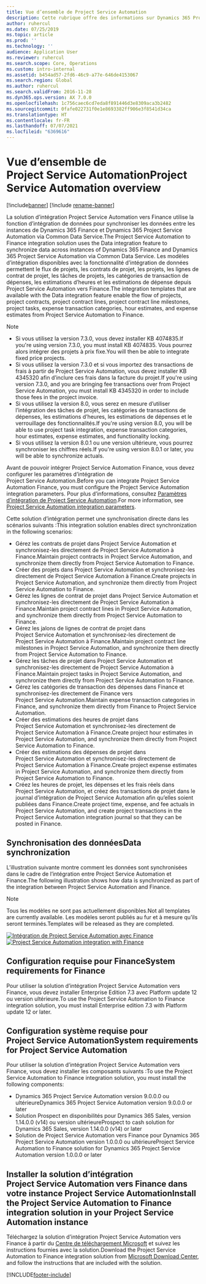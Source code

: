 ```yaml
---
title: Vue d’ensemble de Project Service Automation
description: Cette rubrique offre des informations sur Dynamics 365 Project Service Automation vers la solution d’intégration Dynamics 365 Finance.
author: ruhercul
ms.date: 07/25/2019
ms.topic: article
ms.prod: ''
ms.technology: ''
audience: Application User
ms.reviewer: ruhercul
ms.search.scope: Core, Operations
ms.custom: intro-internal
ms.assetid: b454ad57-2fd6-46c9-a77e-646de4153067
ms.search.region: Global
ms.author: ruhercul
ms.search.validFrom: 2016-11-28
ms.dyn365.ops.version: AX 7.0.0
ms.openlocfilehash: 1c756caec6cd7eda8f891446d3e8309aca3b2482
ms.sourcegitcommit: 0fafe022731f0e1e8693382ff906e3f8541d34ca
ms.translationtype: HT
ms.contentlocale: fr-FR
ms.lasthandoff: 07/07/2021
ms.locfileid: "6369616"
---
```

# <a name="project-service-automation-overview"></a><span data-ttu-id="b1b62-103">Vue d’ensemble de Project Service Automation</span><span class="sxs-lookup"><span data-stu-id="b1b62-103">Project Service Automation overview</span></span>

[!include[banner](../includes/banner.md)]
[!include [rename-banner](~/includes/cc-data-platform-banner.md)]

<span data-ttu-id="b1b62-104">La solution d’intégration Project Service Automation vers Finance utilise la fonction d’intégration de données pour synchroniser les données entre les instances de Dynamics 365 Finance et Dynamics 365 Project Service Automation via Common Data Service.</span><span class="sxs-lookup"><span data-stu-id="b1b62-104">The Project Service Automation to Finance integration solution uses the Data integration feature to synchronize data across instances of Dynamics 365 Finance and Dynamics 365 Project Service Automation via Common Data Service.</span></span> <span data-ttu-id="b1b62-105">Les modèles d’intégration disponibles avec la fonctionnalité d’intégration de données permettent le flux de projets, les contrats de projet, les projets, les lignes de contrat de projet, les tâches de projets, les catégories de transaction de dépenses, les estimations d’heures et les estimations de dépense depuis Project Service Automation vers Finance.</span><span class="sxs-lookup"><span data-stu-id="b1b62-105">The integration templates that are available with the Data integration feature enable the flow of projects, project contracts, project contract lines, project contract line milestones, project tasks, expense transaction categories, hour estimates, and expense estimates from Project Service Automation to Finance.</span></span>

> [!NOTE]
> - <span data-ttu-id="b1b62-106">Si vous utilisez la version 7.3.0, vous devez installer KB 4074835.</span><span class="sxs-lookup"><span data-stu-id="b1b62-106">If you're using version 7.3.0, you must install KB 4074835.</span></span> <span data-ttu-id="b1b62-107">Vous pourrez alors intégrer des projets à prix fixe.</span><span class="sxs-lookup"><span data-stu-id="b1b62-107">You will then be able to integrate fixed price projects.</span></span>
> - <span data-ttu-id="b1b62-108">Si vous utilisez la version 7.3.0 et si vous importez des transactions de frais à partir de Project Service Automation, vous devez installer KB 4345320 afin d’inclure ces frais dans la facture du projet.</span><span class="sxs-lookup"><span data-stu-id="b1b62-108">If you're using version 7.3.0, and you are bringing fee transactions over from Project Service Automation, you must install KB 4345320 in order to include those fees in the project invoice.</span></span>
> - <span data-ttu-id="b1b62-109">Si vous utilisez la version 8.0, vous serez en mesure d’utiliser l’intégration des tâches de projet, les catégories de transactions de dépenses, les estimations d’heures, les estimations de dépenses et le verrouillage des fonctionnalités.</span><span class="sxs-lookup"><span data-stu-id="b1b62-109">If you're using version 8.0, you will be able to use project task integration, expense transaction categories, hour estimates, expense estimates, and functionality locking.</span></span>
> - <span data-ttu-id="b1b62-110">Si vous utilisez la version 8.0.1 ou une version ultérieure, vous pourrez synchroniser les chiffres réels.</span><span class="sxs-lookup"><span data-stu-id="b1b62-110">If you're using version 8.0.1 or later, you will be able to synchronize actuals.</span></span>

<span data-ttu-id="b1b62-111">Avant de pouvoir intégrer Project Service Automation Finance, vous devez configurer les paramètres d’intégration de Project Service Automation.</span><span class="sxs-lookup"><span data-stu-id="b1b62-111">Before you can integrate Project Service Automation Finance, you must configure the Project Service Automation integration parameters.</span></span> <span data-ttu-id="b1b62-112">Pour plus d’informations, consultez [Paramètres d’intégration de Project Service Automation](PSA-parameters.md).</span><span class="sxs-lookup"><span data-stu-id="b1b62-112">For more information, see [Project Service Automation integration parameters](PSA-parameters.md).</span></span>

<span data-ttu-id="b1b62-113">Cette solution d’intégration permet une synchronisation directe dans les scénarios suivants :</span><span class="sxs-lookup"><span data-stu-id="b1b62-113">This integration solution enables direct synchronization in the following scenarios:</span></span>

- <span data-ttu-id="b1b62-114">Gérez les contrats de projet dans Project Service Automation et synchronisez-les directement de Project Service Automation à Finance.</span><span class="sxs-lookup"><span data-stu-id="b1b62-114">Maintain project contracts in Project Service Automation, and synchronize them directly from Project Service Automation to Finance.</span></span>
- <span data-ttu-id="b1b62-115">Créer des projets dans Project Service Automation et synchronisez-les directement de Project Service Automation à Finance.</span><span class="sxs-lookup"><span data-stu-id="b1b62-115">Create projects in Project Service Automation, and synchronize them directly from Project Service Automation to Finance.</span></span>
- <span data-ttu-id="b1b62-116">Gérez les lignes de contrat de projet dans Project Service Automation et synchronisez-les directement de Project Service Automation à Finance.</span><span class="sxs-lookup"><span data-stu-id="b1b62-116">Maintain project contract lines in Project Service Automation, and synchronize them directly from Project Service Automation to Finance.</span></span>
- <span data-ttu-id="b1b62-117">Gérez les jalons de lignes de contrat de projet dans Project Service Automation et synchronisez-les directement de Project Service Automation à Finance.</span><span class="sxs-lookup"><span data-stu-id="b1b62-117">Maintain project contract line milestones in Project Service Automation, and synchronize them directly from Project Service Automation to Finance.</span></span>
- <span data-ttu-id="b1b62-118">Gérez les tâches de projet dans Project Service Automation et synchronisez-les directement de Project Service Automation à Finance.</span><span class="sxs-lookup"><span data-stu-id="b1b62-118">Maintain project tasks in Project Service Automation, and synchronize them directly from Project Service Automation to Finance.</span></span>
- <span data-ttu-id="b1b62-119">Gérez les catégories de transaction des dépenses dans Finance et synchronisez-les directement de Finance vers Project Service Automation.</span><span class="sxs-lookup"><span data-stu-id="b1b62-119">Maintain expense transaction categories in Finance, and synchronize them directly from Finance to Project Service Automation.</span></span>
- <span data-ttu-id="b1b62-120">Créer des estimations des heures de projet dans Project Service Automation et synchronisez-les directement de Project Service Automation à Finance.</span><span class="sxs-lookup"><span data-stu-id="b1b62-120">Create project hour estimates in Project Service Automation, and synchronize them directly from Project Service Automation to Finance.</span></span>
- <span data-ttu-id="b1b62-121">Créer des estimations des dépenses de projet dans Project Service Automation et synchronisez-les directement de Project Service Automation à Finance.</span><span class="sxs-lookup"><span data-stu-id="b1b62-121">Create project expense estimates in Project Service Automation, and synchronize them directly from Project Service Automation to Finance.</span></span>
- <span data-ttu-id="b1b62-122">Créez les heures de projet, les dépenses et les frais réels dans Project Service Automation, et créez des transactions de projet dans le journal d’intégration de Project Service Automation afin qu’elles soient publiées dans Finance.</span><span class="sxs-lookup"><span data-stu-id="b1b62-122">Create project time, expense, and fee actuals in Project Service Automation, and create project transactions in the Project Service Automation integration journal so that they can be posted in Finance.</span></span>

## <a name="data-synchronization"></a><span data-ttu-id="b1b62-123">Synchronisation des données</span><span class="sxs-lookup"><span data-stu-id="b1b62-123">Data synchronization</span></span>

<span data-ttu-id="b1b62-124">L’illustration suivante montre comment les données sont synchronisées dans le cadre de l’intégration entre Project Service Automation et Finance.</span><span class="sxs-lookup"><span data-stu-id="b1b62-124">The following illustration shows how data is synchronized as part of the integration between Project Service Automation and Finance.</span></span>

> [!NOTE]
> <span data-ttu-id="b1b62-125">Tous les modèles ne sont pas actuellement disponibles.</span><span class="sxs-lookup"><span data-stu-id="b1b62-125">Not all templates are currently available.</span></span> <span data-ttu-id="b1b62-126">Les modèles seront publiés au fur et à mesure qu’ils seront terminés.</span><span class="sxs-lookup"><span data-stu-id="b1b62-126">Templates will be released as they are completed.</span></span>

<span data-ttu-id="b1b62-127">[![Intégration de Project Service Automation avec Finance](./media/PSA-integration.png)](./media/PSA-integration.png)</span><span class="sxs-lookup"><span data-stu-id="b1b62-127">[![Project Service Automation integration with Finance](./media/PSA-integration.png)](./media/PSA-integration.png)</span></span>

## <a name="system-requirements-for-finance"></a><span data-ttu-id="b1b62-128">Configuration requise pour Finance</span><span class="sxs-lookup"><span data-stu-id="b1b62-128">System requirements for Finance</span></span>

<span data-ttu-id="b1b62-129">Pour utiliser la solution d’intégration Project Service Automation vers Finance, vous devez installer Enterprise Edition 7.3 avec Platform update 12 ou version ultérieure.</span><span class="sxs-lookup"><span data-stu-id="b1b62-129">To use the Project Service Automation to Finance integration solution, you must install Enterprise edition 7.3 with Platform update 12 or later.</span></span>

## <a name="system-requirements-for-project-service-automation"></a><span data-ttu-id="b1b62-130">Configuration système requise pour Project Service Automation</span><span class="sxs-lookup"><span data-stu-id="b1b62-130">System requirements for Project Service Automation</span></span>

<span data-ttu-id="b1b62-131">Pour utiliser la solution d’intégration Project Service Automation vers Finance, vous devez installer les composants suivants :</span><span class="sxs-lookup"><span data-stu-id="b1b62-131">To use the Project Service Automation to Finance integration solution, you must install the following components:</span></span>

- <span data-ttu-id="b1b62-132">Dynamics 365 Project Service Automation version 9.0.0.0 ou ultérieure</span><span class="sxs-lookup"><span data-stu-id="b1b62-132">Dynamics 365 Project Service Automation version 9.0.0.0 or later</span></span>
- <span data-ttu-id="b1b62-133">Solution Prospect en disponibilités pour Dynamics 365 Sales, version 1.14.0.0 (v14) ou version ultérieure</span><span class="sxs-lookup"><span data-stu-id="b1b62-133">Prospect to cash solution for Dynamics 365 Sales, version 1.14.0.0 (v14) or later</span></span>
- <span data-ttu-id="b1b62-134">Solution de Project Service Automation vers Finance pour Dynamics 365 Project Service Automation version 1.0.0.0 ou ultérieure</span><span class="sxs-lookup"><span data-stu-id="b1b62-134">Project Service Automation to Finance solution for Dynamics 365 Project Service Automation version 1.0.0.0 or later</span></span>

## <a name="install-the-project-service-automation-to-finance-integration-solution-in-your-project-service-automation-instance"></a><span data-ttu-id="b1b62-135">Installer la solution d’intégration Project Service Automation vers Finance dans votre instance Project Service Automation</span><span class="sxs-lookup"><span data-stu-id="b1b62-135">Install the Project Service Automation to Finance integration solution in your Project Service Automation instance</span></span>

<span data-ttu-id="b1b62-136">Téléchargez la solution d’intégration Project Service Automation vers Finance à partir du [Centre de téléchargement Microsoft](https://www.microsoft.com/download/details.aspx?id=57016) et suivez les instructions fournies avec la solution.</span><span class="sxs-lookup"><span data-stu-id="b1b62-136">Download the Project Service Automation to Finance integration solution from [Microsoft Download Center](https://www.microsoft.com/download/details.aspx?id=57016), and follow the instructions that are included with the solution.</span></span>


[!INCLUDE[footer-include](../includes/footer-banner.md)]